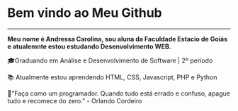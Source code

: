 <h1>   Bem vindo ao Meu Github</h1> 
<hr>
<b> Meu nome é Andressa Carolina, sou aluna da Faculdade Estacio de Goiás e atualemnte estou estudando Desenvolvimento WEB. </b> 

🎓Graduando em Análise e Desenvolvimento de Software | 2º período

📚 Atualmente estou aprendendo HTML, CSS, Javascript, PHP e Python

🚀"Faça como um programador. Quando tudo está errado e confuso, apague tudo e recomece do zero." - 
Orlando Cordeiro
